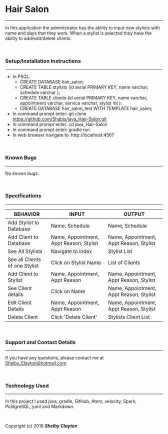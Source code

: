 # Hair Salon
------

In this application the administrator has the ability to input new stylists with name and days that they work. When a stylist is selected they have the ability to add/edit/delete clients.

<br/>

### Setup/Installation Instructions
------
* In PSQL:
  * CREATE DATABASE hair_salon;
  * CREATE TABLE stylists (id serial PRIMARY KEY, name varchar, schedule varchar );
  * CREATE TABLE clients (id serial PRIMARY KEY, name varchar, appointment varchar, service varchar, stylist int );
  * CREATE DATABASE hair_salon_test WITH TEMPLATE hair_salon;
* In command prompt enter: git clone https://github.com/Shabis/java_Hair-Salon.git
* In command prompt enter: cd java_Hair-Salon
* In command prompt enter: gradle run
* In web browser navigate to: http://localhost:4567


<br/>

### Known Bugs
------

No known bugs.

<br/>

### Specifications
------

| BEHAVIOR                       | INPUT                  | OUTPUT                |
|--------------------------------|------------------------|-----------------------|
| Add Stylist to Database         | Name, Schedule       | Name, Schedule      |
| Add Client to Database        | Name, Appointment, Appt Reason, Stylist  | Name, Appointment, Appt Reason, Stylist |
| See All Stylists                | Navigate to index      | Stylist List           |
| See all Clients of one Stylist | Click on Stylist Name   | List of Clients      |
| Add Client to Stylist          | Name, Appointment, Appt Reason          | Name, Appointment, Appt Reason, Stylist |
| See Client details            | Click on Name          | Name, Appointment, Appt Reason, Stylist |
| Edit Client Details           | Name, Appointment, Appt Reason          | Name, Appointment, Appt Reason, Stylist |
| Delete Client                 | Click 'Delete Client' | Stylists Client List  |
<br/>

### Support and Contact Details
------

If you have any questions, please contact me at Shelby_Clayton@hotmail.com.

<br/>

### Technology Used
------

In this project I used java, gradle, GitHub, Atom, velocity, Spark, PostgreSQL, junit and Markdown.

<br/>


Copyright (c) 2016 **_Shelby Clayton_**
